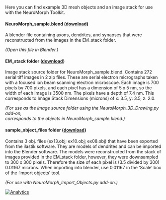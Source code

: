 Here you can find example 3D mesh objects and an image stack for use with the NeuroMorph Toolkit.


#### NeuroMorph_sample.blend  ([download](http://github.com/NeuroMorph-EPFL/NeuroMorph/raw/master/NeuroMorph_Datasets/NeuroMorph_sample.blend))
A blender file containing axons, dendrites, and synapses that were reconstructed from the images in the EM_stack folder.

*(Open this file in Blender.)*


#### EM_stack folder  ([download](http://github.com/NeuroMorph-EPFL/NeuroMorph/tree/master/NeuroMorph_Datasets/EM_stack))
Image stack source folder for NeuroMorph_sample.blend.  Contains 272 serial tiff images in 2 zip files. These are serial electron micrographs taken with a focused ion beam scanning electron microscope. Each image is 700 pixels by 700 pixels, and each pixel has a dimension of 5 x 5 nm, so the width of each image is 3500 nm.  The pixels have a depth of 7.4 nm.  This corresponds to Image Stack Dimensions (microns) of x: 3.5, y: 3.5, z: 2.0.

*(For use as the image source folder using the NeuroMorph_3D_Drawing.py add-on,  
corresponds to the objects in NeuroMorph_sample.blend.)*


#### sample_object_files folder  ([download](http://github.com/NeuroMorph-EPFL/NeuroMorph/raw/master/NeuroMorph_Datasets/sample_object_files.zip))
Contains 3 obj. files (ex13.obj; ex10.obj; ex08.obj) that have been exported from the ilastik software. They are models of dendrites and can be imported 
into the Blender software. The models were reconstructed from the stack of images provided in the EM_stack folder, however, they were downsampled to 
300 x 300 pixels. Therefore the size of each pixel is (3.5 divided by 300) 0.01167 microns. When importing into blender, use 0.01167 in the ‘Scale’ box 
of the ‘import objects’ tool.

*(For use with NeuroMorph_Import_Objects.py add-on.)*

[![Analytics](https://ga-beacon.appspot.com/UA-99596205-1/NeuroMorph_Datasets?pixel)](https://github.com/NeuroMorph-EPFL/NeuroMorph/tree/master/NeuroMorph_Datasets)
